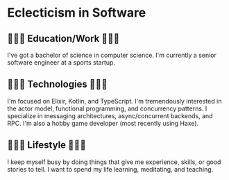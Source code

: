 # Eclecticism in Software

## 👨🏻‍💼 Education/Work 👨🏻‍💼
I've got a bachelor of science in computer science. I'm currently a senior software engineer at a sports startup.

## 👨🏻‍💻 Technologies 👨🏻‍💻
I'm focused on Elixir, Kotlin, and TypeScript. I'm tremendously interested in the actor model, functional programming, and concurrency patterns. I specialize in messaging architectures, async/concurrent backends, and RPC. I'm also a hobby game developer (most recently using Haxe).

## 🧘🏻‍♂️ Lifestyle 🧘🏻‍♂️
I keep myself busy by doing things that give me experience, skills, or good stories to tell. I want to spend my life learning, meditating, and teaching.
